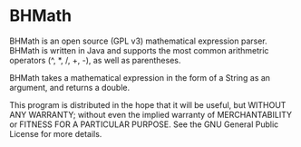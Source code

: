 # BHMath

BHMath is an open source (GPL v3) mathematical expression parser. BHMath is written in Java and supports
the most common arithmetric operators (^, *, /, +, -), as well as parentheses. 

BHMath takes a mathematical expression in the form of a String as an argument, and returns a double.

This program is distributed in the hope that it will be useful,
but WITHOUT ANY WARRANTY; without even the implied warranty of
MERCHANTABILITY or FITNESS FOR A PARTICULAR PURPOSE.  See the
GNU General Public License for more details.
